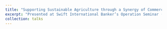 ```yaml
---
title: "Supporting Sustainable Agriculture through a Synergy of Commercial and Investment Banking"
excerpt: "Presented at Swift International Banker’s Operation Seminar (SIBOS 2024) <br/><img src='/images/SIBOS.png'>"
collection: talks
---
```



